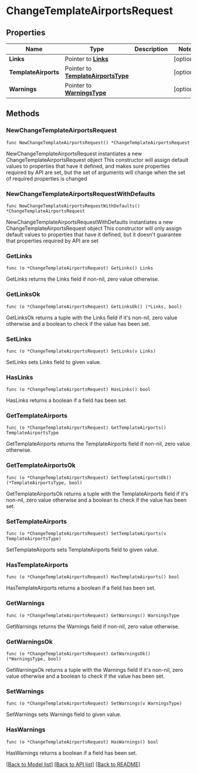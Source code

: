 # ChangeTemplateAirportsRequest

## Properties

Name | Type | Description | Notes
------------ | ------------- | ------------- | -------------
**Links** | Pointer to [**Links**](Links.md) |  | [optional] 
**TemplateAirports** | Pointer to [**TemplateAirportsType**](TemplateAirportsType.md) |  | [optional] 
**Warnings** | Pointer to [**WarningsType**](WarningsType.md) |  | [optional] 

## Methods

### NewChangeTemplateAirportsRequest

`func NewChangeTemplateAirportsRequest() *ChangeTemplateAirportsRequest`

NewChangeTemplateAirportsRequest instantiates a new ChangeTemplateAirportsRequest object
This constructor will assign default values to properties that have it defined,
and makes sure properties required by API are set, but the set of arguments
will change when the set of required properties is changed

### NewChangeTemplateAirportsRequestWithDefaults

`func NewChangeTemplateAirportsRequestWithDefaults() *ChangeTemplateAirportsRequest`

NewChangeTemplateAirportsRequestWithDefaults instantiates a new ChangeTemplateAirportsRequest object
This constructor will only assign default values to properties that have it defined,
but it doesn't guarantee that properties required by API are set

### GetLinks

`func (o *ChangeTemplateAirportsRequest) GetLinks() Links`

GetLinks returns the Links field if non-nil, zero value otherwise.

### GetLinksOk

`func (o *ChangeTemplateAirportsRequest) GetLinksOk() (*Links, bool)`

GetLinksOk returns a tuple with the Links field if it's non-nil, zero value otherwise
and a boolean to check if the value has been set.

### SetLinks

`func (o *ChangeTemplateAirportsRequest) SetLinks(v Links)`

SetLinks sets Links field to given value.

### HasLinks

`func (o *ChangeTemplateAirportsRequest) HasLinks() bool`

HasLinks returns a boolean if a field has been set.

### GetTemplateAirports

`func (o *ChangeTemplateAirportsRequest) GetTemplateAirports() TemplateAirportsType`

GetTemplateAirports returns the TemplateAirports field if non-nil, zero value otherwise.

### GetTemplateAirportsOk

`func (o *ChangeTemplateAirportsRequest) GetTemplateAirportsOk() (*TemplateAirportsType, bool)`

GetTemplateAirportsOk returns a tuple with the TemplateAirports field if it's non-nil, zero value otherwise
and a boolean to check if the value has been set.

### SetTemplateAirports

`func (o *ChangeTemplateAirportsRequest) SetTemplateAirports(v TemplateAirportsType)`

SetTemplateAirports sets TemplateAirports field to given value.

### HasTemplateAirports

`func (o *ChangeTemplateAirportsRequest) HasTemplateAirports() bool`

HasTemplateAirports returns a boolean if a field has been set.

### GetWarnings

`func (o *ChangeTemplateAirportsRequest) GetWarnings() WarningsType`

GetWarnings returns the Warnings field if non-nil, zero value otherwise.

### GetWarningsOk

`func (o *ChangeTemplateAirportsRequest) GetWarningsOk() (*WarningsType, bool)`

GetWarningsOk returns a tuple with the Warnings field if it's non-nil, zero value otherwise
and a boolean to check if the value has been set.

### SetWarnings

`func (o *ChangeTemplateAirportsRequest) SetWarnings(v WarningsType)`

SetWarnings sets Warnings field to given value.

### HasWarnings

`func (o *ChangeTemplateAirportsRequest) HasWarnings() bool`

HasWarnings returns a boolean if a field has been set.


[[Back to Model list]](../README.md#documentation-for-models) [[Back to API list]](../README.md#documentation-for-api-endpoints) [[Back to README]](../README.md)


